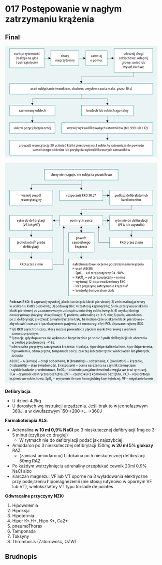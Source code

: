 # 017 Postępowanie w nagłym zatrzymaniu krążenia

## Final

![016_1327](img/016_1327.jpg)



![016_2604](img/016_2604.jpg)



**Defibrylacja**:

- U dzieci 4J/kg
- U dorosłych wg instrukcji urządzenia. Jeśli brak to w jednofazowym 360J, a w dwufazowym 150->200->...->360J

**Farmakoterapia ALS**:

- Adrenalina **w 10 ml 0,9% NaCl** po 3 nieskutecznej defibrylacji 1mg co 3-5 minut (czyli po co drugiej)
  - W rytmach nie do defibrylacji podać jak najszybciej
- Amiodaron po 3 nieskutecznej defibrylacji 150mg **w 20 ml 5% glukozy** RAZ
  - (zamiast amiodaronu) Lidokaina po 5 nieskutecznej defibrylacji 50mg RAZ
- Po każdym wstrzyknięciu adrenaliny przepłukać cewnik 20ml 0,9% NaCl albo 
- siarczan magnezu: VF lub VT oporne na 3 wyładowania elektryczne przy podejrzeniu hipomagnezemii (nie stosuj rutynowo w opornym VF lub VT), wielokształtny VT typu torsade de pointes

**Odwracalne przyczyny NZK:**

1. Hipowolemia
2. Hipoksja
3. Hipotermia
4. Hiper K+,H+, Hipo K+, Ca2+
5. pneumoThorax
6. Tamponada
7. Toksyny
8. Thrombosis (Zatorowość, OZW)



## Brudnopis


